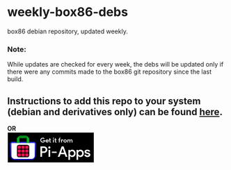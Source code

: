 # weekly-box86-debs
box86 debian repository, updated weekly.

### Note:
While updates are checked for every week, the debs will be updated only if there were any commits made to the box86 git repository since the last build.
## Instructions to add this repo to your system (debian and derivatives only) can be found [here](https://itai-nelken.github.io/weekly-box86-debs/).
**OR**<br>
[![badge](https://github.com/Botspot/pi-apps/blob/master/icons/badge.png?raw=true)](https://github.com/Botspot/pi-apps)  
